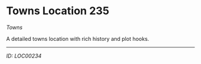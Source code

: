# Towns Location 235

*Towns*

A detailed towns location with rich history and plot hooks.

---
*ID: LOC00234*